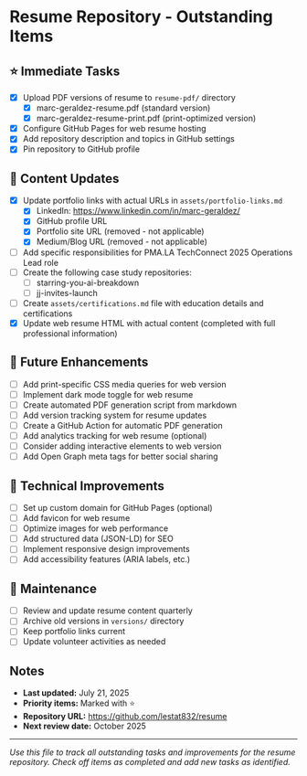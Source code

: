 # Resume Repository - Outstanding Items

## ⭐ Immediate Tasks
- [x] Upload PDF versions of resume to `resume-pdf/` directory
  - [x] marc-geraldez-resume.pdf (standard version)
  - [x] marc-geraldez-resume-print.pdf (print-optimized version)
- [x] Configure GitHub Pages for web resume hosting
- [x] Add repository description and topics in GitHub settings
- [x] Pin repository to GitHub profile

## 📝 Content Updates
- [x] Update portfolio links with actual URLs in `assets/portfolio-links.md`
  - [x] LinkedIn: https://www.linkedin.com/in/marc-geraldez/
  - [x] GitHub profile URL
  - [x] Portfolio site URL (removed - not applicable)
  - [x] Medium/Blog URL (removed - not applicable)
- [ ] Add specific responsibilities for PMA.LA TechConnect 2025 Operations Lead role
- [ ] Create the following case study repositories:
  - [ ] starring-you-ai-breakdown
  - [ ] jj-invites-launch
- [ ] Create `assets/certifications.md` file with education details and certifications
- [x] Update web resume HTML with actual content (completed with full professional information)

## 🚀 Future Enhancements
- [ ] Add print-specific CSS media queries for web version
- [ ] Implement dark mode toggle for web resume
- [ ] Create automated PDF generation script from markdown
- [ ] Add version tracking system for resume updates
- [ ] Create a GitHub Action for automatic PDF generation
- [ ] Add analytics tracking for web resume (optional)
- [ ] Consider adding interactive elements to web version
- [ ] Add Open Graph meta tags for better social sharing

## 🔧 Technical Improvements
- [ ] Set up custom domain for GitHub Pages (optional)
- [ ] Add favicon for web resume
- [ ] Optimize images for web performance
- [ ] Add structured data (JSON-LD) for SEO
- [ ] Implement responsive design improvements
- [ ] Add accessibility features (ARIA labels, etc.)

## 📅 Maintenance
- [ ] Review and update resume content quarterly
- [ ] Archive old versions in `versions/` directory
- [ ] Keep portfolio links current
- [ ] Update volunteer activities as needed

## Notes
- **Last updated:** July 21, 2025
- **Priority items:** Marked with ⭐
- **Repository URL:** https://github.com/lestat832/resume
- **Next review date:** October 2025

---

*Use this file to track all outstanding tasks and improvements for the resume repository. Check off items as completed and add new tasks as identified.*